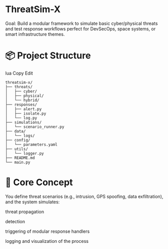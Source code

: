 # ThreatSim-X
Goal: Build a modular framework to simulate basic cyber/physical threats and test response workflows perfect for DevSecOps, space systems, or smart infrastructure themes.

# 📦 Project Structure

lua
Copy
Edit
```
threatsim-x/
├── threats/
│   ├── cyber/
│   ├── physical/
│   └── hybrid/
├── responses/
│   ├── alert.py
│   ├── isolate.py
│   └── log.py
├── simulations/
│   └── scenario_runner.py
├── data/
│   └── logs/
├── config/
│   └── parameters.yaml
├── utils/
│   └── logger.py
├── README.md
└── main.py
```
# 🧠 Core Concept

You define threat scenarios (e.g., intrusion, GPS spoofing, data exfiltration), and the system simulates:

threat propagation

detection

triggering of modular response handlers

logging and visualization of the process
